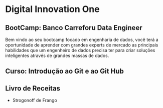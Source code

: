 # Digital Innovation One

## **BootCamp: Banco Carreforu Data Engineer**

Bem vindo ao seu bootcamp focado em engenharia de dados, você terá a oportunidade de aprender com grandes experts de mercado as principais habilidades que um engenheiro de dados precisa ter para criar soluções inteligentes através de grandes massas de dados.

## **Curso: Introdução ao Git e ao Git Hub**

## Livro de Receitas

- Strogonoff de Frango